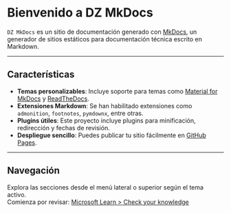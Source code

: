 # Bienvenido a DZ MkDocs

`DZ MkDocs` es un sitio de documentación generado con [MkDocs](https://www.mkdocs.org), un generador de sitios estáticos para documentación técnica escrito en Markdown.

---

## Características

- **Temas personalizables**: Incluye soporte para temas como [Material for MkDocs](https://squidfunk.github.io/mkdocs-material/) y [ReadTheDocs](https://www.mkdocs.org/user-guide/styling-your-docs/#readthedocs-theme).
- **Extensiones Markdown**: Se han habilitado extensiones como `admonition`, `footnotes`, `pymdownx`, entre otras.
- **Plugins útiles**: Este proyecto incluye plugins para minificación, redirección y fechas de revisión.
- **Despliegue sencillo**: Puedes publicar tu sitio fácilmente en [GitHub Pages](https://pages.github.com).

---

## Navegación

Explora las secciones desde el menú lateral o superior según el tema activo.  
Comienza por revisar: [Microsoft Learn > Check your knowledge](microsoft-learn/quiz.md)